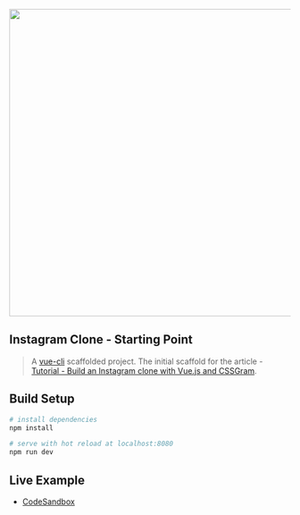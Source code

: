 <div align="center">
  <p>
    <img src="https://i.imgur.com/XPC8qRC.png" width="550"/>
  </p>
</div>

## Instagram Clone - Starting Point

> A [vue-cli](https://github.com/vuejs/vue-cli) scaffolded project.
> The initial scaffold for the article - [Tutorial - Build an Instagram clone with Vue.js and CSSGram](https://medium.com/@hassan.djirdeh/tutorial-build-an-instagram-clone-with-vue-js-and-cssgram-24a9f3de0408).

## Build Setup

``` bash
# install dependencies
npm install

# serve with hot reload at localhost:8080
npm run dev
```

## Live Example

* <a href="https://codesandbox.io/s/kx1k010xlo" target="_blank">CodeSandbox</a>
